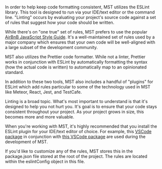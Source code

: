 In order to help keep code formatting consistent, MST utilizes the ESLint library. This tool is designed to run via your IDE/text editor or the command line. "Linting" occurs by evaluating your project's source code against a set of rules that suggest how your code should be written.

While there's on "one true" set of rules, MST prefers to use the popular [AirBnB JavaScript Style Guide](https://github.com/airbnb/javascript). It's a well-maintained set of rules used by a major company which ensures that your own code will be well-aligned with a large subset of the development community.

MST also utilizes the Prettier code formatter. While not a linter, Prettier works in conjunction with ESLint by automatically formatting the syntax (how the actual code is written) to automatically map to an opinionated standard.

In addition to these two tools, MST also includes a handful of "plugins" for ESLint which add rules particular to some of the technology used in MST like Meteor, React, Jest, and TestCafe.

Linting is a broad topic. What's most important to understand is that it's designed to help you not hurt you. It's goal is to ensure that your code stays consistent throughout your project. As your project grows in size, this becomes more and more valuable.

When you're working with MST, it's highly recommended that you install the ESLint plugin for your IDE/text editor of choice. For example, this [VSCode package](https://marketplace.visualstudio.com/items?itemName=dbaeumer.vscode-eslint) in conjunction with [this VSCode package](https://marketplace.visualstudio.com/items?itemName=esbenp.prettier-vscode) are used during the development of MST.

If you'd like to customize any of the rules, MST stores this in the <span class="badge">package.json</span> file stored at the root of the project. The rules are located within the <span class="badge">eslintConfig</span> object in this file.
